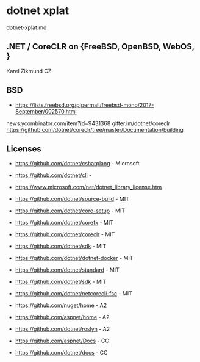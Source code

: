 # dotnet xplat 

dotnet-xplat.md

## .NET / CoreCLR on {FreeBSD, OpenBSD, WebOS, }

Karel Zikmund CZ


## BSD

*   https://lists.freebsd.org/pipermail/freebsd-mono/2017-September/002570.html

news.ycombinator.com/item?id=9431368
gitter.im/dotnet/coreclr
https://github.com/dotnet/coreclr/tree/master/Documentation/building

## Licenses

*   https://github.com/dotnet/csharplang - Microsoft

*   https://github.com/dotnet/cli -

*   https://www.microsoft.com/net/dotnet_library_license.htm

*   https://github.com/dotnet/source-build - MIT

*   https://github.com/dotnet/core-setup - MIT

*   https://github.com/dotnet/corefx - MIT

*   https://github.com/dotnet/coreclr - MIT

*   https://github.com/dotnet/sdk - MIT

*   https://github.com/dotnet/dotnet-docker - MIT

*   https://github.com/dotnet/standard - MIT

*   https://github.com/dotnet/sdk - MIT

*   https://github.com/dotnet/netcorecli-fsc - MIT

*   https://github.com/nuget/home - A2

*   https://github.com/aspnet/home - A2

*   https://github.com/dotnet/roslyn - A2

*   https://github.com/aspnet/Docs - CC

*   https://github.com/dotnet/docs - CC
